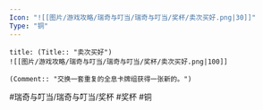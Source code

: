 ```yaml
---
Icon: "![[图片/游戏攻略/瑞奇与叮当/瑞奇与叮当/奖杯/卖次买好.png|30]]"
Type: "铜"
---
```

```ad-common-bronze-trophy
title: (Title:: "卖次买好")
![[图片/游戏攻略/瑞奇与叮当/瑞奇与叮当/奖杯/卖次买好.png|100]]

(Comment:: "交换一套重复的全息卡牌组获得一张新的。")
```

#瑞奇与叮当/瑞奇与叮当/奖杯 #奖杯 #铜

